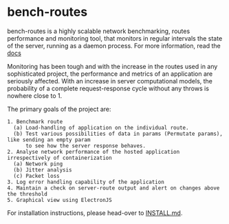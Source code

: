 # bench-routes
bench-routes is a highly scalable network benchmarking, routes performance and monitoring tool, that monitors in regular intervals the state
of the server, running as a daemon process. For more information, read the [docs](https://docs.google.com/document/d/1jGfc2eXvToRL9anzosTLQ4zJ7fdFxMGfaiDv2BYHEvw/edit?usp=sharing)

Monitoring has been tough and with the increase in the routes used in any sophisticated project, the performance and metrics of an application are seriously affected.
With an increase in server computational models, the probability of a complete request-response cycle without any throws is nowhere close to 1. 

The primary goals of the project are:

```
1. Benchmark route
  (a) Load-handling of application on the individual route.
  (b) Test various possibilities of data in params (Permutate params), like sending an empty param
      to see how the server response behaves.
2. Analyse network performance of the hosted application irrespectively of containerization
  (a) Network ping
  (b) Jitter analysis
  (c) Packet loss
3. Log error handling capability of the application
4. Maintain a check on server-route output and alert on changes above the threshold
5. Graphical view using ElectronJS
```

For installation instructions, please head-over to [INSTALL.md]().
